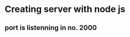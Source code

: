 # Creating server with node js
<!-- created a new server using: -->
<!-- const http = require('http')-->
<!-- http.createServer((res,req))-->
## port is listenning in no. 2000

<!-- here, i created a new object and converted it in string using (JSON.stringify) -->
